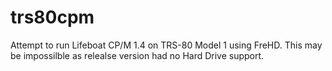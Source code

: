 # trs80cpm

Attempt to run Lifeboat CP/M 1.4 on TRS-80 Model 1 using FreHD. This may be impossilble as relealse version had no Hard Drive support.
